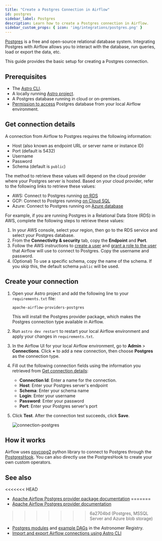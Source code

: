 ```yaml
---
title: "Create a Postgres Connection in Airflow"
id: postgres
sidebar_label: Postgres
description: Learn how to create a Postgres connection in Airflow.
sidebar_custom_props: { icon: 'img/integrations/postgres.png' }
---
```


[Postgres](https://www.postgresql.org/) is a free and open-source relational database system. Integrating Postgres with Airflow allows you to interact with the database, run queries, load or export the data, etc.

This guide provides the basic setup for creating a Postgres connection. 

## Prerequisites

- The [Astro CLI](https://docs.astronomer.io/astro/cli/overview).
- A locally running [Astro project](https://docs.astronomer.io/astro/cli/get-started-cli).
- A Postgres database running in cloud or on-premises.
- [Permission to access](https://www.digitalocean.com/community/tutorials/how-to-use-roles-and-manage-grant-permissions-in-postgresql-on-a-vps-2) Postgres database from your local Airflow environment.

## Get connection details

A connection from Airflow to Postgres requires the following information:

- Host (also known as endpoint URL or server name or instance ID)
- Port (default is 5432)
- Username 
- Password
- Schema (default is `public`)

The method to retrieve these values will depend on the cloud provider where your Postgres server is hosted. Based on your cloud provider, refer to the following links to retrieve these values:

- AWS: Connect to Postgres running [on RDS](https://docs.aws.amazon.com/AmazonRDS/latest/UserGuide/USER_ConnectToPostgreSQLInstance.html)
- GCP: Connect to Postgres running [on Cloud SQL](https://cloud.google.com/sql/docs/postgres/connect-instance-local-computer)
- Azure: Connect to Postgres running on [Azure database](https://learn.microsoft.com/en-us/training/modules/create-connect-to-postgres/4-connect-develop-your-database)

For example, if you are running Postgres in a Relational Data Store (RDS) in AWS, complete the following steps to retrieve these values:

1. In your AWS console, select your region, then go to the RDS service and select your Postgres database.
2. From the **Connectivity & security** tab, copy the **Endpoint** and **Port**.
3. Follow the AWS instructions to [create a user](https://www.postgresql.org/docs/8.0/sql-createuser.html) and [grant a role to the user](https://www.postgresql.org/docs/current/sql-grant.html) that Airflow will use to connect to Postgres. Copy the username and password.
4. (Optional) To use a specific schema, copy the name of the schema. If you skip this, the default schema `public` will be used.

## Create your connection

1. Open your Astro project and add the following line to your `requirements.txt` file:

    ```
    apache-airflow-providers-postgres
    ```

    This will install the Postgres provider package, which makes the Postgres connection type available in Airflow.

2. Run `astro dev restart` to restart your local Airflow environment and apply your changes in `requirements.txt`.

3. In the Airflow UI for your local Airflow environment, go to **Admin** > **Connections**. Click **+** to add a new connection, then choose **Postgres** as the connection type.

4. Fill out the following connection fields using the information you retrieved from [Get connection details](#get-connection-details):

    - **Connection Id**: Enter a name for the connection.
    - **Host**: Enter your Postgres server's endpoint
    - **Schema**: Enter your schema name
    - **Login**: Enter your username
    - **Password**: Enter your password
    - **Port**: Enter your Postgres server's port

5. Click **Test**. After the connection test succeeds, click **Save**.

    ![connection-postgres](/img/examples/connection-postgres.png)

## How it works

Airflow uses [psycopg2](https://pypi.org/project/psycopg2/) python library to connect to Postgres through the [PostgresHook](https://airflow.apache.org/docs/apache-airflow-providers-postgres/stable/_api/airflow/providers/postgres/hooks/postgres/index.html). You can also directly use the PostgresHook to create your own custom operators.

## See also

<<<<<<< HEAD
- [Apache Airflow Postgres provider package documentation](https://airflow.apache.org/docs/apache-airflow-providers-postgres/stable/index.html)
=======
- [Apache Airflow Postgres provider documentation](https://airflow.apache.org/docs/apache-airflow-providers-postgres/stable/index.html)
>>>>>>> 6a2704bd (Postgres, MSSQL Server and Azure blob storage)
- [Postgres modules](https://registry.astronomer.io/modules?limit=24&sorts=updatedAt%3Adesc&query=postgres) and [example DAGs](https://registry.astronomer.io/dags?query=postgres) in the Astronomer Registry.
- [Import and export Airflow connections using Astro CLI](https://docs.astronomer.io/astro/import-export-connections-variables#using-the-astro-cli-local-environments-only)
